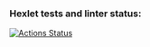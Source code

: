 ### Hexlet tests and linter status:
[![Actions Status](https://github.com/Testl00/frontend-project-44/actions/workflows/hexlet-check.yml/badge.svg)](https://github.com/Testl00/frontend-project-44/actions)